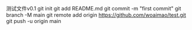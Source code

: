 测试文件v0.1
git init
git add README.md
git commit -m "first commit"
git branch -M main
git remote add origin https://github.com/woaimao/test.git
git push -u origin main